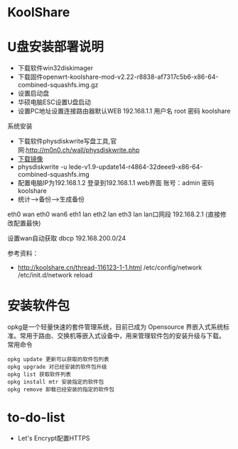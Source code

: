 # KoolShare

# U盘安装部署说明
- 下载软件win32diskimager
- 下载固件openwrt-koolshare-mod-v2.22-r8838-af7317c5b6-x86-64-combined-squashfs.img.gz
- 设置启动盘
- 华硕电脑ESC设置U盘启动
- 设置PC地址设置连接路由器默认WEB 192.168.1.1 用户名 root 密码 koolshare

系统安装
- 下载软件physdiskwrite写盘工具,官网:http://m0n0.ch/wall/physdiskwrite.php
- [下载镜像](http://firmware.koolshare.cn/LEDE_X64_fw867/)
- physdiskwrite -u lede-v1.9-update14-r4864-32deee9-x86-64-combined-squashfs.img
- 配置电脑IP为192.168.1.2 登录到192.168.1.1 web界面 账号：admin 密码koolshare
- 统计-->备份-->生成备份

eth0 wan
eth0 wan6
eth1 lan
eth2 lan
eth3 lan
lan口网段 192.168.2.1 (直接修改配置最快)

设置wan自动获取
dbcp 192.168.200.0/24

参考资料：
- http://koolshare.cn/thread-116123-1-1.html
/etc/config/network
/etc/init.d/network reload
# 安装软件包
opkg是一个轻量快速的套件管理系统，目前已成为 Opensource 界嵌入式系统标准。常用于路由、交换机等嵌入式设备中，用来管理软件包的安装升级与下载。
常用命令
```
opkg update 更新可以获取的软件包列表
opkg upgrade 对已经安装的软件包升级
opkg list 获取软件列表
opkg install mtr 安装指定的软件包
opkg remove 卸载已经安装的指定的软件包
```
# to-do-list
- Let's Encrypt配置HTTPS
